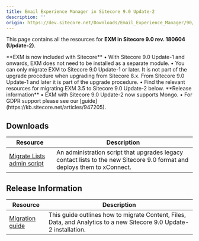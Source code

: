 ```yaml
---
title: Email Experience Manager in Sitecore 9.0 Update-2
description: ''
origin: https://dev.sitecore.net/Downloads/Email_Experience_Manager/90/Email_Experience_Manager_in_Sitecore_90_Update2.aspx
---
```


This page contains all the resources for **EXM in Sitecore 9.0 rev. 180604 (Update-2)**.

  <Alert variant='warning' mb={4}>
    <AlertIcon />
    **EXM is now included with Sitecore**  
• With Sitecore 9.0 Update-1 and onwards, EXM does not need to be installed as a separate module.  
• You can only migrate EXM to Sitecore 9.0 Update-1 or later. It is not part of the upgrade procedure when upgrading from Sitecore 8.x. From Sitecore 9.0 Update-1 and later it is part of the upgrade procedure.  
• Find the relevant resources for migrating EXM 3.5 to Sitecore 9.0 Update-2 below.  
**Release information**  
• EXM with Sitecore 9.0 Update-2 now supports Mongo.  
• For GDPR support please see our [guide](https://kb.sitecore.net/articles/947205).
  </Alert>
  

## Downloads

 | Resource | Description |
 | --- | --- |
 | [Migrate Lists admin script](https://scdp.blob.core.windows.net/downloads/Email%20Experience%20Manager/90/Email%20Experience%20Manager%20in%20Sitecore%2090%20Update1/Secure/MigrateLists.aspx) | An administration script that upgrades legacy contact lists to the new Sitecore 9.0 format and deploys them to xConnect. |

## Release Information

 | Resource | Description |
 | --- | --- |
 | [Migration guide](https://scdp.blob.core.windows.net/downloads/Email%20Experience%20Manager/90/Email%20Experience%20Manager%20in%20Sitecore%2090%20Update1/Secure/Sitecore%20EXM%20Data%20Migration%20Guide.pdf) | This guide outlines how to migrate Content, Files, Data, and Analytics to a new Sitecore 9.0 Update-2 installation. |